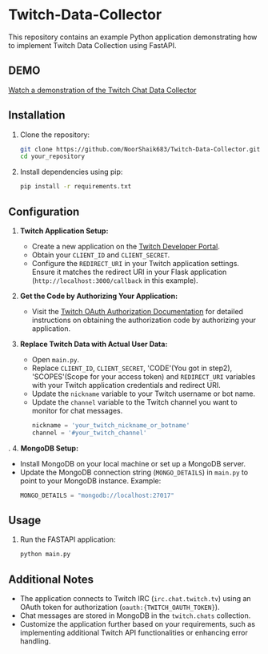 # Twitch-Data-Collector

This repository contains an example Python application demonstrating how to implement Twitch Data Collection using FastAPI.

## DEMO

[Watch a demonstration of the Twitch Chat Data Collector](https://github.com/NoorShaik683/Twitch-Data-Collector/blob/main/twitch-data-collector.webm)



## Installation

1. Clone the repository:
   ```bash
   git clone https://github.com/NoorShaik683/Twitch-Data-Collector.git
   cd your_repository
   ```

2. Install dependencies using pip:
   ```bash
   pip install -r requirements.txt
   ```

## Configuration

1. **Twitch Application Setup:**

   - Create a new application on the [Twitch Developer Portal](https://dev.twitch.tv/console).
   - Obtain your `CLIENT_ID` and `CLIENT_SECRET`.
   - Configure the `REDIRECT_URI` in your Twitch application settings. Ensure it matches the redirect URI in your Flask application (`http://localhost:3000/callback` in this example).
  
2. **Get the Code by Authorizing Your Application:**

   - Visit the [Twitch OAuth Authorization Documentation](https://dev.twitch.tv/docs/authentication/getting-tokens-oauth#oauth-authorization-code-flow) for detailed instructions on obtaining the authorization code by authorizing your application.


3. **Replace Twitch Data with Actual User Data:**

   - Open `main.py`.
   - Replace `CLIENT_ID`, `CLIENT_SECRET`, 'CODE'(You got in step2), 'SCOPES'(Scope for your access token) and `REDIRECT_URI` variables with your Twitch application credentials and redirect URI.
   - Update the `nickname` variable to your Twitch username or bot name.
   - Update the `channel` variable to the Twitch channel you want to monitor for chat messages.
     ```python
     nickname = 'your_twitch_nickname_or_botname'
     channel = '#your_twitch_channel'
     ```
. 
4. **MongoDB Setup:**

   - Install MongoDB on your local machine or set up a MongoDB server.
   - Update the MongoDB connection string (`MONGO_DETAILS`) in `main.py` to point to your MongoDB instance. Example:
     ```python
     MONGO_DETAILS = "mongodb://localhost:27017"
     ```


## Usage

1. Run the FASTAPI application:
   ```bash
   python main.py
   ```

   
## Additional Notes

- The application connects to Twitch IRC (`irc.chat.twitch.tv`) using an OAuth token for authorization (`oauth:{TWITCH_OAUTH_TOKEN}`).
- Chat messages are stored in MongoDB in the `twitch.chats` collection.
- Customize the application further based on your requirements, such as implementing additional Twitch API functionalities or enhancing error handling.


